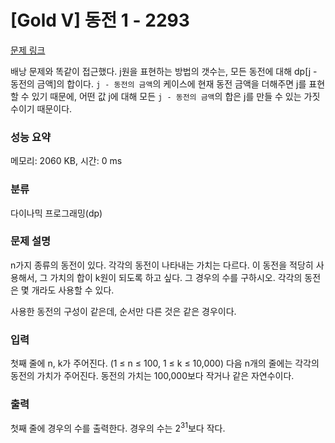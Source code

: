 # [Gold V] 동전 1 - 2293 

[문제 링크](https://www.acmicpc.net/problem/2293) 

배낭 문제와 똑같이 접근했다. j원을 표현하는 방법의 갯수는, 모든 동전에 대해 dp[j - 동전의 금액]의 합이다. `j - 동전의 금액`의 케이스에 현재 동전 금액을 더해주면 j를 표현할 수 있기 때문에, 어떤 값 j에 대해 모든 `j - 동전의 금액`의 합은 j를 만들 수 있는 가짓수이기 때문이다.


### 성능 요약

메모리: 2060 KB, 시간: 0 ms

### 분류

다이나믹 프로그래밍(dp)

### 문제 설명

<p>n가지 종류의 동전이 있다. 각각의 동전이 나타내는 가치는 다르다. 이 동전을 적당히 사용해서, 그 가치의 합이 k원이 되도록 하고 싶다. 그 경우의 수를 구하시오. 각각의 동전은 몇 개라도 사용할 수 있다.</p>

<p>사용한 동전의 구성이 같은데, 순서만 다른 것은 같은 경우이다.</p>

### 입력 

 <p>첫째 줄에 n, k가 주어진다. (1 ≤ n ≤ 100, 1 ≤ k ≤ 10,000) 다음 n개의 줄에는 각각의 동전의 가치가 주어진다. 동전의 가치는 100,000보다 작거나 같은 자연수이다.</p>

### 출력 

 <p>첫째 줄에 경우의 수를 출력한다. 경우의 수는 2<sup>31</sup>보다 작다.</p>

